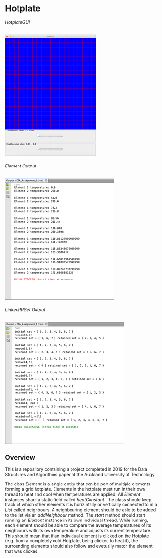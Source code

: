 # Hotplate

###### HotplateGUI
<img src="Hotplate/DSA-2019-A1-HotplateGUI.png" height="400"> 

###### Element Output
<img src="Hotplate/DSA-2019-A1-Element.png" height="400">

###### LinkedRRSet Output
<img src="Hotplate/DSA-2019-A1-LinkedRRSet.png" height="400">

## Overview
This is a repository containing a project completed in 2019 for the Data Structures and Algorithms paper at the Auckland University of Technology. 

The class *Element* is a single entity that can be part of multiple elements forming a grid hotplate. Elements in the hotplate must run in their own thread to heat and cool when temperatures are applied. All *Element* instances share a static field called *heatConstant*. The class should keep track of which other elements it is horizintally or vertically connected to in a *List* called neighbours. A neighbouring element should be able to be added to the list via an *addNeighbour* method. The *start* method should start running an *Element* instance in its own individual thread. While running, each element should be able to compare the average temperatures of its neighbours with its own temperature and adjusts its current temperature. This should mean that if an individual element is clicked on the Hotplate (e.g. from a completely cold Hotplate, being clicked to heat it), the surrounding elements should also follow and evetually match the element that was clicked.

